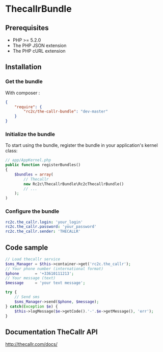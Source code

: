 ThecallrBundle
====================

## Prerequisites
* PHP >= 5.2.0
* The PHP JSON extension
* The PHP cURL extension

## Installation

### Get the bundle

With composer :

``` json
{
    "require": {
        "rc2c/the-callr-bundle": "dev-master"
    }
}
```
### Initialize the bundle
To start using the bundle, register the bundle in your application's kernel class:

``` php
// app/AppKernel.php
public function registerBundles()
{
    $bundles = array(
        // Thecallr
        new Rc2c\ThecallrBundle\Rc2cThecallrBundle()
        // ...
    );
)
```
### Configure the bundle

```yml
rc2c.the_callr.login: 'your_login'
rc2c.the_callr.password: 'your_password'
rc2c.the_callr.sender: 'THECALLR'
```
## Code sample

```php
// Load thecallr service
$sms_Manager = $this->container->get('rc2c.the_callr');
// Your phone number (international format)
$phone       = '+33610111213';
// Your message (text)
$message     = 'your text message';

try {
    // Send sms
    $sms_Manager->send($phone, $message);
} catch(Exception $e) {
    $this->logMessage($e->getCode().'-'.$e->getMessage(), 'err');
}
```

## Documentation TheCallr API
http://thecallr.com/docs/